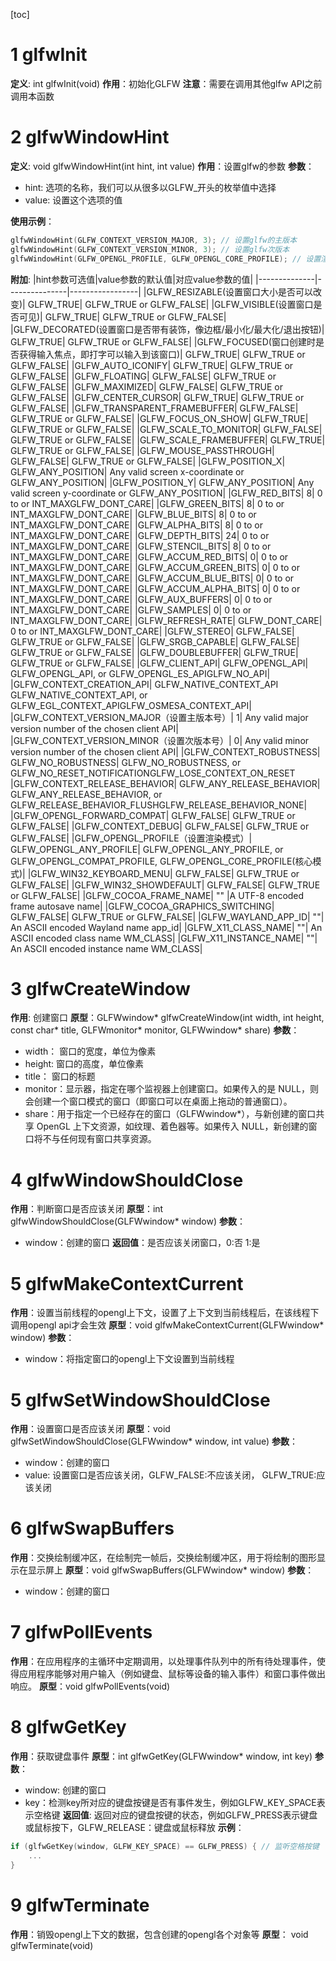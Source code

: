 [toc]

# 1 glfwInit
**定义**: int glfwInit(void)
**作用**：初始化GLFW
**注意**：需要在调用其他glfw API之前调用本函数

# 2 glfwWindowHint 
**定义**: void glfwWindowHint(int hint, int value)
**作用**：设置glfw的参数
**参数**：
  - hint: 选项的名称，我们可以从很多以GLFW_开头的枚举值中选择
  - value: 设置这个选项的值

**使用示例**：
```c
glfwWindowHint(GLFW_CONTEXT_VERSION_MAJOR, 3); // 设置glfw的主版本
glfwWindowHint(GLFW_CONTEXT_VERSION_MINOR, 3); // 设置glfw次版本
glfwWindowHint(GLFW_OPENGL_PROFILE, GLFW_OPENGL_CORE_PROFILE); // 设置渲染模式为核心模式
```

**附加**:
|hint参数可选值|value参数的默认值|对应value参数的值|
|--------------|---------------|-----------------|
|GLFW_RESIZABLE(设置窗口大小是否可以改变)|	GLFW_TRUE|	GLFW_TRUE or GLFW_FALSE|
|GLFW_VISIBLE(设置窗口是否可见)|	GLFW_TRUE|	GLFW_TRUE or GLFW_FALSE|
|GLFW_DECORATED(设置窗口是否带有装饰，像边框/最小化/最大化/退出按钮)|	GLFW_TRUE|	GLFW_TRUE or GLFW_FALSE|
|GLFW_FOCUSED(窗口创建时是否获得输入焦点，即打字可以输入到该窗口)|	GLFW_TRUE|	GLFW_TRUE or GLFW_FALSE|
|GLFW_AUTO_ICONIFY|	GLFW_TRUE|	GLFW_TRUE or GLFW_FALSE|
|GLFW_FLOATING|	GLFW_FALSE|	GLFW_TRUE or GLFW_FALSE|
|GLFW_MAXIMIZED|	GLFW_FALSE|	GLFW_TRUE or GLFW_FALSE|
|GLFW_CENTER_CURSOR|	GLFW_TRUE|	GLFW_TRUE or GLFW_FALSE|
|GLFW_TRANSPARENT_FRAMEBUFFER|	GLFW_FALSE|	GLFW_TRUE or GLFW_FALSE|
|GLFW_FOCUS_ON_SHOW|	GLFW_TRUE|	GLFW_TRUE or GLFW_FALSE|
|GLFW_SCALE_TO_MONITOR|	GLFW_FALSE|	GLFW_TRUE or GLFW_FALSE|
|GLFW_SCALE_FRAMEBUFFER|	GLFW_TRUE|	GLFW_TRUE or GLFW_FALSE|
|GLFW_MOUSE_PASSTHROUGH|	GLFW_FALSE|	GLFW_TRUE or GLFW_FALSE|
|GLFW_POSITION_X|	GLFW_ANY_POSITION|	Any valid screen x-coordinate or GLFW_ANY_POSITION|
|GLFW_POSITION_Y|	GLFW_ANY_POSITION|	Any valid screen y-coordinate or GLFW_ANY_POSITION|
|GLFW_RED_BITS|	8|	0 to or INT_MAXGLFW_DONT_CARE|
|GLFW_GREEN_BITS|	8|	0 to or INT_MAXGLFW_DONT_CARE|
|GLFW_BLUE_BITS|	8|	0 to or INT_MAXGLFW_DONT_CARE|
|GLFW_ALPHA_BITS|	8|	0 to or INT_MAXGLFW_DONT_CARE|
|GLFW_DEPTH_BITS|	24|	0 to or INT_MAXGLFW_DONT_CARE|
|GLFW_STENCIL_BITS|	8|	0 to or INT_MAXGLFW_DONT_CARE|
|GLFW_ACCUM_RED_BITS|	0|	0 to or INT_MAXGLFW_DONT_CARE|
|GLFW_ACCUM_GREEN_BITS|	0|	0 to or INT_MAXGLFW_DONT_CARE|
|GLFW_ACCUM_BLUE_BITS|	0|	0 to or INT_MAXGLFW_DONT_CARE|
|GLFW_ACCUM_ALPHA_BITS|	0|	0 to or INT_MAXGLFW_DONT_CARE|
|GLFW_AUX_BUFFERS|	0|	0 to or INT_MAXGLFW_DONT_CARE|
|GLFW_SAMPLES|	0|	0 to or INT_MAXGLFW_DONT_CARE|
|GLFW_REFRESH_RATE|	GLFW_DONT_CARE|	0 to or INT_MAXGLFW_DONT_CARE|
|GLFW_STEREO|	GLFW_FALSE|	GLFW_TRUE or GLFW_FALSE|
|GLFW_SRGB_CAPABLE|	GLFW_FALSE|	GLFW_TRUE or GLFW_FALSE|
|GLFW_DOUBLEBUFFER|	GLFW_TRUE|	GLFW_TRUE or GLFW_FALSE|
|GLFW_CLIENT_API|	GLFW_OPENGL_API|	GLFW_OPENGL_API, or GLFW_OPENGL_ES_APIGLFW_NO_API|
|GLFW_CONTEXT_CREATION_API|	GLFW_NATIVE_CONTEXT_API	GLFW_NATIVE_CONTEXT_API, or GLFW_EGL_CONTEXT_APIGLFW_OSMESA_CONTEXT_API|
|GLFW_CONTEXT_VERSION_MAJOR（设置主版本号）|	1|	Any valid major version number of the chosen client API|
|GLFW_CONTEXT_VERSION_MINOR（设置次版本号）|	0|	Any valid minor version number of the chosen client API|
|GLFW_CONTEXT_ROBUSTNESS|	GLFW_NO_ROBUSTNESS|	GLFW_NO_ROBUSTNESS, or GLFW_NO_RESET_NOTIFICATIONGLFW_LOSE_CONTEXT_ON_RESET
|GLFW_CONTEXT_RELEASE_BEHAVIOR|	GLFW_ANY_RELEASE_BEHAVIOR|	GLFW_ANY_RELEASE_BEHAVIOR, or GLFW_RELEASE_BEHAVIOR_FLUSHGLFW_RELEASE_BEHAVIOR_NONE|
|GLFW_OPENGL_FORWARD_COMPAT|	GLFW_FALSE|	GLFW_TRUE or GLFW_FALSE|
|GLFW_CONTEXT_DEBUG|	GLFW_FALSE|	GLFW_TRUE or GLFW_FALSE|
|GLFW_OPENGL_PROFILE（设置渲染模式）|	GLFW_OPENGL_ANY_PROFILE|	GLFW_OPENGL_ANY_PROFILE, or GLFW_OPENGL_COMPAT_PROFILE, GLFW_OPENGL_CORE_PROFILE(核心模式)|
|GLFW_WIN32_KEYBOARD_MENU|	GLFW_FALSE|	GLFW_TRUE or GLFW_FALSE|
|GLFW_WIN32_SHOWDEFAULT|	GLFW_FALSE|	GLFW_TRUE or GLFW_FALSE|
|GLFW_COCOA_FRAME_NAME|	""	|A UTF-8 encoded frame autosave name|
|GLFW_COCOA_GRAPHICS_SWITCHING|	GLFW_FALSE|	GLFW_TRUE or GLFW_FALSE|
|GLFW_WAYLAND_APP_ID|	""|	An ASCII encoded Wayland name app_id|
|GLFW_X11_CLASS_NAME|	""|	An ASCII encoded class name WM_CLASS|
|GLFW_X11_INSTANCE_NAME|	""|	An ASCII encoded instance name WM_CLASS|

# 3 glfwCreateWindow
**作用**: 创建窗口
**原型**：GLFWwindow* glfwCreateWindow(int width, int height, const char* title, GLFWmonitor* monitor, GLFWwindow* share)
**参数**：
  - width： 窗口的宽度，单位为像素
  - height: 窗口的高度，单位像素
  - title： 窗口的标题
  - monitor：显示器，指定在哪个监视器上创建窗口。如果传入的是 NULL，则会创建一个窗口模式的窗口（即窗口可以在桌面上拖动的普通窗口）。
  - share：用于指定一个已经存在的窗口（GLFWwindow*），与新创建的窗口共享 OpenGL 上下文资源，如纹理、着色器等。如果传入 NULL，新创建的窗口将不与任何现有窗口共享资源。

# 4 glfwWindowShouldClose
**作用**：判断窗口是否应该关闭
**原型**：int glfwWindowShouldClose(GLFWwindow* window)
**参数**：
  - window：创建的窗口
**返回值**：是否应该关闭窗口，0:否 1:是

# 5 glfwMakeContextCurrent
**作用**：设置当前线程的opengl上下文，设置了上下文到当前线程后，在该线程下调用opengl api才会生效
**原型**：void glfwMakeContextCurrent(GLFWwindow* window)
**参数**：
  - window：将指定窗口的opengl上下文设置到当前线程

# 5 glfwSetWindowShouldClose
**作用**：设置窗口是否应该关闭
**原型**：void glfwSetWindowShouldClose(GLFWwindow* window, int value)
**参数**：
  - window：创建的窗口
  - value: 设置窗口是否应该关闭，GLFW_FALSE:不应该关闭， GLFW_TRUE:应该关闭

# 6 glfwSwapBuffers
**作用**：交换绘制缓冲区，在绘制完一帧后，交换绘制缓冲区，用于将绘制的图形显示在显示屏上
**原型**：void glfwSwapBuffers(GLFWwindow* window)
**参数**：
  - window：创建的窗口

# 7 glfwPollEvents
**作用**：在应用程序的主循环中定期调用，以处理事件队列中的所有待处理事件，使得应用程序能够对用户输入（例如键盘、鼠标等设备的输入事件）和窗口事件做出响应。
**原型**：void glfwPollEvents(void)

# 8 glfwGetKey
**作用**：获取键盘事件
**原型**：int glfwGetKey(GLFWwindow* window, int key)
**参数**：
  - window: 创建的窗口
  - key：检测key所对应的键盘按键是否有事件发生，例如GLFW_KEY_SPACE表示空格键
**返回值**: 返回对应的键盘按键的状态，例如GLFW_PRESS表示键盘或鼠标按下，GLFW_RELEASE：键盘或鼠标释放
**示例**：
```c++
if (glfwGetKey(window, GLFW_KEY_SPACE) == GLFW_PRESS) { // 监听空格按键
    ...
}
```

# 9 glfwTerminate
**作用**：销毁opengl上下文的数据，包含创建的opengl各个对象等
**原型**： void glfwTerminate(void)

